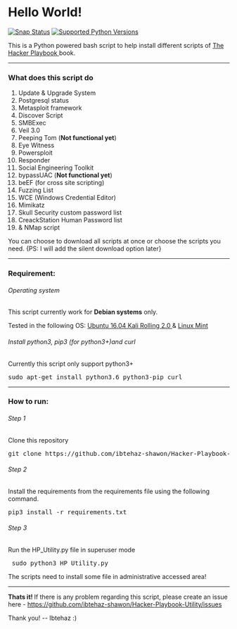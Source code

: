 <h1> Hello World! </h1>

[![Snap Status](https://build.snapcraft.io/badge/ibtehaz-shawon/Hacker-Playbook-Utility.svg)](https://build.snapcraft.io/user/ibtehaz-shawon/Hacker-Playbook-Utility) [![Supported Python Versions](https://img.shields.io/badge/Python-3.4%2C%203.5%2C%203.6-brightgreen.svg)](https://img.shields.io/badge/Python-3.4%2C%203.5%2C%203.6-brightgreen.svg)

<!-- [![Build status](https://travis-ci.org/ibtehaz-shawon/Hacker-Playbook-Utility.svg?branch=master)](https://travis-ci.org/ibtehaz-shawon/Hacker-Playbook-Utility) -->



This is a Python powered bash script to help install different scripts of <a href= "www.thehackerplaybook.com/dashboard"> The Hacker Playbook </a> book.

-----------------------------------------------------------

<h3> What does this script do </h3>
<ol>
<li> Update & Upgrade System </li>
<li> Postgresql status </li>
<li> Metasploit framework </li>
<li> Discover Script </li>
<li> SMBExec </li>
<li> Veil 3.0 </li>
<li> Peeping Tom (<b>Not functional yet</b>) </li>
<li> Eye Witness </li>
<li> Powersploit </li>
<li> Responder </li>
<li> Social Engineering Toolkit </li>
<li> bypassUAC (<b>Not functional yet</b>) </li>
<li> beEF (for cross site scripting) </li>
<li> Fuzzing List </li>
<li> WCE (Windows Credential Editor)</li>
<li> Mimikatz</li>
<li> Skull Security custom password list </li>
<li> CreackStation Human Password list </li>
<li> & NMap script </li>
</ol>

You can choose to download all scripts at once or choose the scripts you need.
{PS: I will add the silent download option later}

-----------------------------------------------------------
<h3> <b> Requirement: </b> </h3>
<h6> Operating system </h6>
<p> This script currently work for <b>Debian systems</b> only.

Tested in the following OS: <u> Ubuntu 16.04 </u> <u> Kali Rolling 2.0 </u> & <u> Linux Mint </u>
</p>
<h6> Install python3, pip3 (for python3+)and curl </h6>
<p> Currently this script only support python3+
<pre>sudo apt-get install python3.6 python3-pip curl</pre>
</p>

-----------------------------------------------------------

<h3> <b> How to run: </b> </h3>
<h6> Step 1 </h6>
<p> Clone this repository
<pre>git clone https://github.com/ibtehaz-shawon/Hacker-Playbook-Utility </pre>
</p>
<h6> Step 2 </h6>
<p>
Install the requirements from the requirements file using the following command.
<pre>pip3 install -r requirements.txt </pre>
</p>
<h6> Step 3 </h6>
<p> Run the HP_Utility.py file in superuser mode
<pre> sudo python3 HP_Utility.py </pre>
The scripts need to install some file in administrative accessed area!
</p>

-----------------------------------------------------------
<b> Thats it! </b>
If there is any problem regarding this script, please create an issue here - https://github.com/ibtehaz-shawon/Hacker-Playbook-Utility/issues

Thank you! -- Ibtehaz :)
